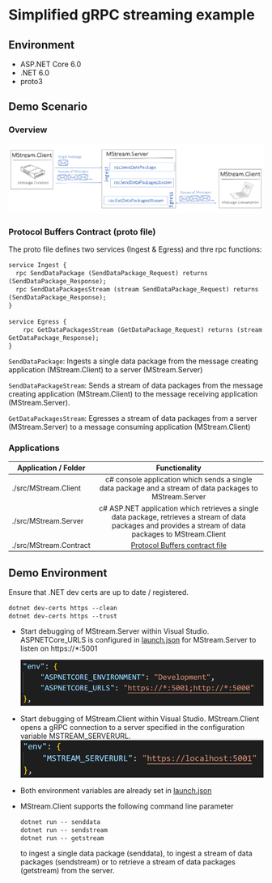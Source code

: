 # Simplified gRPC streaming example 
## Environment 
- ASP.NET Core 6.0
- .NET 6.0
- proto3

## Demo Scenario
### Overview
![](./images/Overview.png)

### Protocol Buffers Contract (proto file)
The proto file defines two services (Ingest & Egress) and thre rpc functions: 
```
service Ingest {
  rpc SendDataPackage (SendDataPackage_Request) returns (SendDataPackage_Response);
  rpc SendDataPackagesStream (stream SendDataPackage_Request) returns (SendDataPackage_Response);
}

service Egress {
    rpc GetDataPackagesStream (GetDataPackage_Request) returns (stream GetDataPackage_Response);
}
```
`SendDataPackage`: Ingests a single data package from the message creating application (MStream.Client) to a server (MStream.Server)

`SendDataPackageStream`: Sends a stream of data packages from the message creating application (MStream.Client) to the message receiving application (MStream.Server).

`GetDataPackagesStream`: Egresses a stream of data packages from a server (MStream.Server) to a message consuming application (MStream.Client)

### Applications

| Application / Folder | Functionality |
|----------------------|:-------------:|
| ./src/MStream.Client | c# console application which sends a single data package and a stream of data packages to MStream.Server |
| ./src/MStream.Server | c# ASP.NET application which retrieves a single data package, retrieves a stream of data packages and provides a stream of data packages to MStream.Client |
| ./src/MStream.Contract | [Protocol Buffers contract file](./src/MStream.Contract/dataSrv.proto) |

## Demo Environment
Ensure that .NET dev certs are up to date / registered. 
```
dotnet dev-certs https --clean   
dotnet dev-certs https --trust  
```

- Start debugging of MStream.Server within Visual Studio. ASPNETCore_URLS is configured in [launch.json](./.vscode/launch.json) for MStream.Server to listen on https://*:5001

  ![](./images/ASPNETCORE_URLS.png)

- Start debugging of MStream.Client within Visual Studio. MStream.Client opens a gRPC connection to a server specified in the configuration variable MSTREAM_SERVERURL. 
![](./images/MSTREAM_SERVERURL.png)

- Both environment variables are already set in [launch.json](./.vscode/launch.json)

- MStream.Client supports the following command line parameter
  ```
  dotnet run -- senddata
  dotnet run -- sendstream 
  dotnet run -- getstream
  ```
  to ingest a single data package (senddata), to ingest a stream of data packages (sendstream) or to retrieve a stream of data packages (getstream) from the server. 
  